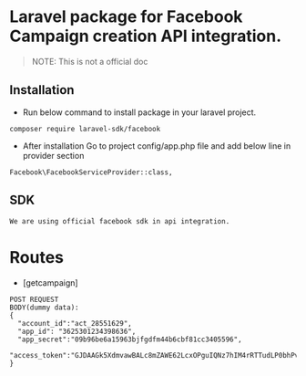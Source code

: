 
# Laravel package for Facebook Campaign creation API integration. 
>NOTE: This is not a official doc

## Installation
- Run below command to install package in your laravel project.

```
composer require laravel-sdk/facebook
```
- After installation Go to project config/app.php file and add below line in provider section

```
Facebook\FacebookServiceProvider::class,
```

## SDK

```
We are using official facebook sdk in api integration.
```

# Routes
* [getcampaign] 
```
POST REQUEST
BODY(dummy data):
{
  "account_id":"act_28551629",
  "app_id": "3625301234398636",
  "app_secret":"09b96be6a15963bjfgdfm44b6cbf81cc3405596",
  "access_token":"GJDAAGk5XdmvawBALc8mZAWE62LcxOPguIQNz7hIM4rRTTudLP0bhPvYnGCG4K5fiBIewzNqLKdxj1SZBTJ3n1aF1TecrY3Cc4hjffjk55gdg4gfg5dnZB1NES1oIcdcah65hyADFSDK"
}
```